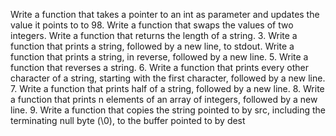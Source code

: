 Write a function that takes a pointer to an int as parameter and updates the value it points to to 98.
Write a function that swaps the values of two integers.
Write a function that returns the length of a string.
3. Write a function that prints a string, followed by a new line, to stdout.
Write a function that prints a string, in reverse, followed by a new line.
5. Write a function that reverses a string.
6. Write a function that prints every other character of a string, starting with the first character, followed by a new line.
 7. Write a function that prints half of a string, followed by a new line.
8. Write a function that prints n elements of an array of integers, followed by a new line.
9. Write a function that copies the string pointed to by src, including the terminating null byte (\0), to the buffer pointed to by dest
